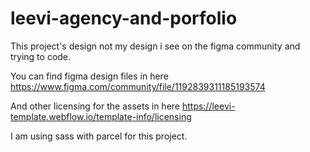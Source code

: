 # leevi-agency-and-porfolio

This project's design not my design i see on the figma community and trying to code.

You can find figma design files in here https://www.figma.com/community/file/1192839311185193574

And other licensing for the assets in here https://leevi-template.webflow.io/template-info/licensing

I am using sass with parcel for this project.
